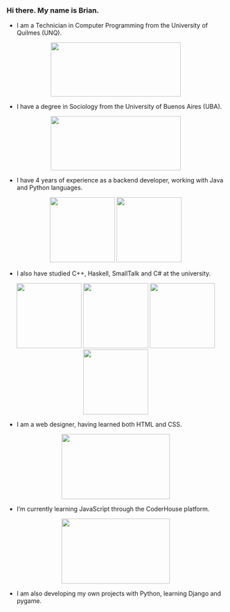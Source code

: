 ### Hi there. My name is Brian.

- I am a Technician in Computer Programming from the University of Quilmes (UNQ).

<p align="center">
  <img src="https://upload.wikimedia.org/wikipedia/commons/5/53/Logo_unqui.png" width="300" height="125">
</p>

- I have a degree in Sociology from the University of Buenos Aires (UBA).
 
 <p align="center">
  <img src="https://inigem-uba.conicet.gov.ar/wp-content/uploads/sites/83/2015/11/UBA_logo_blanco111.png" width="300" height="125">
</p>

- I have 4 years of experience as a backend developer, working with Java and Python languages.

<p align="center">
  <img src="https://cdn-icons-png.flaticon.com/512/226/226777.png" width="150" height="150">
  <img src="https://seeklogo.com/images/P/python-logo-A32636CAA3-seeklogo.com.png" width="150" height="150">
</p>

- I also have studied C++, Haskell, SmallTalk and C# at the university.

<p align="center">
  <img src="https://upload.wikimedia.org/wikipedia/commons/thumb/1/18/ISO_C%2B%2B_Logo.svg/1822px-ISO_C%2B%2B_Logo.svg.png" width="150" height="150">
  <img src="https://cdn-icons-png.flaticon.com/512/5968/5968259.png" width="150" height="150">
  <img src="https://d1tlzifd8jdoy4.cloudfront.net/wp-content/uploads/2016/02/icon-512x512.png" width="150" height="150">
  <img src="https://seeklogo.com/images/C/c-sharp-c-logo-02F17714BA-seeklogo.com.png" width="150" height="150">
</p>

- I am a web designer, having learned both HTML and CSS.

<p align="center">
  <img src="https://upload.wikimedia.org/wikipedia/commons/thumb/1/10/CSS3_and_HTML5_logos_and_wordmarks.svg/1200px-CSS3_and_HTML5_logos_and_wordmarks.svg.png" width="250" height="150">
</p>

- I’m currently learning JavaScript through the CoderHouse platform.

<p align="center">
  <img src="https://1000marcas.net/wp-content/uploads/2020/11/JavaScript-logo.png" width="250" height="150">
</p>

- I am also developing my own projects with Python, learning Django and pygame.
 
<!--
👋 🌱
- 🔭 I’m currently working on ...
- 👯 I’m looking to collaborate on ...
- 🤔 I’m looking for help with ...
- 💬 Ask me about ...
- 📫 How to reach me: ...
- 😄 Pronouns: ...
- ⚡ Fun fact: ...
-->
